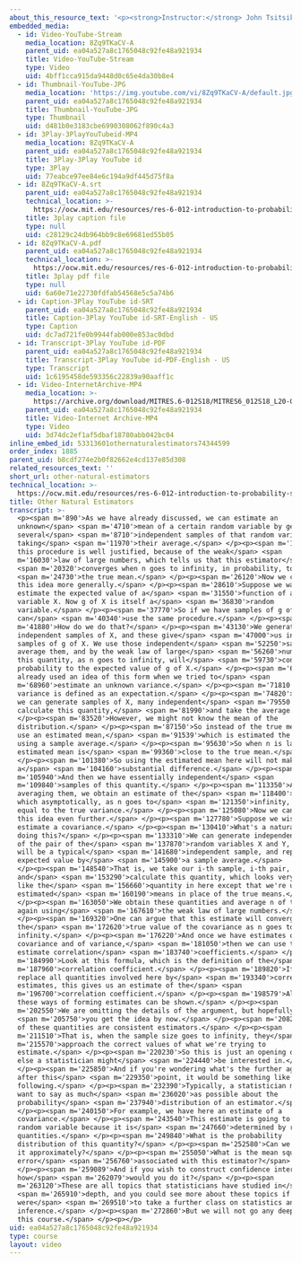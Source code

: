 ```yaml
---
about_this_resource_text: '<p><strong>Instructor:</strong> John Tsitsiklis</p>'
embedded_media:
  - id: Video-YouTube-Stream
    media_location: 8Zq9TKaCV-A
    parent_uid: ea04a527a8c1765048c92fe48a921934
    title: Video-YouTube-Stream
    type: Video
    uid: 4bff1cca915da9448d0c65e4da30b8e4
  - id: Thumbnail-YouTube-JPG
    media_location: 'https://img.youtube.com/vi/8Zq9TKaCV-A/default.jpg'
    parent_uid: ea04a527a8c1765048c92fe48a921934
    title: Thumbnail-YouTube-JPG
    type: Thumbnail
    uid: d481b0e3183cbe6990308062f890c4a3
  - id: 3Play-3PlayYouTubeid-MP4
    media_location: 8Zq9TKaCV-A
    parent_uid: ea04a527a8c1765048c92fe48a921934
    title: 3Play-3Play YouTube id
    type: 3Play
    uid: 77eabce97ee84e6c194a9df445d75f8a
  - id: 8Zq9TKaCV-A.srt
    parent_uid: ea04a527a8c1765048c92fe48a921934
    technical_location: >-
      https://ocw.mit.edu/resources/res-6-012-introduction-to-probability-spring-2018/part-ii-inference-limit-theorems/other-natural-estimators/8Zq9TKaCV-A.srt
    title: 3play caption file
    type: null
    uid: c28129c24db964bb9c8e69681ed55b05
  - id: 8Zq9TKaCV-A.pdf
    parent_uid: ea04a527a8c1765048c92fe48a921934
    technical_location: >-
      https://ocw.mit.edu/resources/res-6-012-introduction-to-probability-spring-2018/part-ii-inference-limit-theorems/other-natural-estimators/8Zq9TKaCV-A.pdf
    title: 3play pdf file
    type: null
    uid: 6a60e71e22730fdfab54568e5c5a74b6
  - id: Caption-3Play YouTube id-SRT
    parent_uid: ea04a527a8c1765048c92fe48a921934
    title: Caption-3Play YouTube id-SRT-English - US
    type: Caption
    uid: dc7ad721fe0b9944fab000e853ac0dbd
  - id: Transcript-3Play YouTube id-PDF
    parent_uid: ea04a527a8c1765048c92fe48a921934
    title: Transcript-3Play YouTube id-PDF-English - US
    type: Transcript
    uid: 1c6195458de593356c22839a90aaff1c
  - id: Video-InternetArchive-MP4
    media_location: >-
      https://archive.org/download/MITRES.6-012S18/MITRES6_012S18_L20-08_300k.mp4
    parent_uid: ea04a527a8c1765048c92fe48a921934
    title: Video-Internet Archive-MP4
    type: Video
    uid: 3d74dc2ef1af5dbaf18780abb042bc04
inline_embed_id: 53313601othernaturalestimators74344599
order_index: 1885
parent_uid: b8cdf274e2b0f82662e4cd137e85d308
related_resources_text: ''
short_url: other-natural-estimators
technical_location: >-
  https://ocw.mit.edu/resources/res-6-012-introduction-to-probability-spring-2018/part-ii-inference-limit-theorems/other-natural-estimators
title: Other Natural Estimators
transcript: >-
  <p><span m='890'>As we have already discussed, we can estimate an
  unknown</span> <span m='4710'>mean of a certain random variable by generating
  several</span> <span m='8710'>independent samples of that random variable and
  taking</span> <span m='11970'>their average.</span> </p><p><span m='13210'>And
  this procedure is well justified, because of the weak</span> <span
  m='16030'>law of large numbers, which tells us that this estimator</span>
  <span m='20320'>converges when n goes to infinity, in probability, to</span>
  <span m='24730'>the true mean.</span> </p><p><span m='26120'>Now we can apply
  this idea more generally.</span> </p><p><span m='28610'>Suppose we want to
  estimate the expected value of a</span> <span m='31550'>function of a random
  variable X. Now g of X is itself a</span> <span m='36830'>random
  variable.</span> </p><p><span m='37770'>So if we have samples of g of X, we
  can</span> <span m='40340'>use the same procedure.</span> </p><p><span
  m='41880'>How do we do that?</span> </p><p><span m='43130'>We generate
  independent samples of X, and these give</span> <span m='47000'>us independent
  samples of g of X. We use those independent</span> <span m='52250'>samples, we
  average them, and by the weak law of large</span> <span m='56260'>numbers,
  this quantity, as n goes to infinity, will</span> <span m='59730'>converge in
  probability to the expected value of g of X.</span> </p><p><span m='65200'>We
  already used an idea of this form when we tried to</span> <span
  m='68960'>estimate an unknown variance.</span> </p><p><span m='71810'>A
  variance is defined as an expectation.</span> </p><p><span m='74820'>And now
  we can generate samples of X, many independent</span> <span m='79550'>samples,
  calculate this quantity,</span> <span m='81990'>and take the average.</span>
  </p><p><span m='83520'>However, we might not know the mean of the
  distribution.</span> </p><p><span m='87150'>So instead of the true mean, we
  use an estimated mean,</span> <span m='91539'>which is estimated the usual way
  using a sample average.</span> </p><p><span m='95630'>So when n is large, this
  estimated mean is</span> <span m='99360'>close to the true mean.</span>
  </p><p><span m='101380'>So using the estimated mean here will not make
  a</span> <span m='104160'>substantial difference.</span> </p><p><span
  m='105940'>And then we have essentially independent</span> <span
  m='109840'>samples of this quantity.</span> </p><p><span m='113350'>And by
  averaging them, we obtain an estimate of the</span> <span m='118400'>variance,
  which asymptotically, as n goes to</span> <span m='121350'>infinity, will be
  equal to the true variance.</span> </p><p><span m='125080'>Now we can push
  this idea even further.</span> </p><p><span m='127780'>Suppose we wish to
  estimate a covariance.</span> </p><p><span m='130410'>What's a natural way of
  doing this?</span> </p><p><span m='133310'>We can generate independent samples
  of the pair of the</span> <span m='137870'>random variables X and Y, so this
  will be a typical</span> <span m='141680'>independent sample, and replace the
  expected value by</span> <span m='145900'>a sample average.</span>
  </p><p><span m='148540'>That is, we take our i-th sample, i-th pair,
  and</span> <span m='153290'>calculate this quantity, which looks very much
  like the</span> <span m='156660'>quantity in here except that we're using the
  estimated</span> <span m='160190'>means in place of the true means.</span>
  </p><p><span m='163050'>We obtain these quantities and average n of them,
  again using</span> <span m='167610'>the weak law of large numbers.</span>
  </p><p><span m='169320'>One can argue that this estimate will converge to
  the</span> <span m='172620'>true value of the covariance as n goes to
  infinity.</span> </p><p><span m='176220'>And once we have estimates of a
  covariance and of variance,</span> <span m='181050'>then we can use that to
  estimate correlation</span> <span m='183740'>coefficients.</span> </p><p><span
  m='184990'>Look at this formula, which is the definition of the</span> <span
  m='187960'>correlation coefficient.</span> </p><p><span m='189820'>If we just
  replace all quantities involved here by</span> <span m='193340'>corresponding
  estimates, this gives us an estimate of the</span> <span
  m='196700'>correlation coefficient.</span> </p><p><span m='198579'>All of
  these ways of forming estimates can be shown.</span> </p><p><span
  m='202550'>We are omitting the details of the argument, but hopefully</span>
  <span m='205750'>you get the idea by now.</span> </p><p><span m='208230'>All
  of these quantities are consistent estimators.</span> </p><p><span
  m='211510'>That is, when the sample size goes to infinity, they</span> <span
  m='215570'>approach the correct values of what we're trying to
  estimate.</span> </p><p><span m='220230'>So this is just an opening of what
  else a statistician might</span> <span m='224440'>be interested in.</span>
  </p><p><span m='225850'>And if you're wondering what's the further agenda
  after this</span> <span m='229350'>point, it would be something like the
  following.</span> </p><p><span m='232390'>Typically, a statistician might to
  want to say as much</span> <span m='236020'>as possible about the
  probability</span> <span m='237940'>distribution of an estimator.</span>
  </p><p><span m='240150'>For example, we have here an estimate of a
  covariance.</span> </p><p><span m='243540'>This estimate is going to be a
  random variable because it is</span> <span m='247660'>determined by random
  quantities.</span> </p><p><span m='249840'>What is the probability
  distribution of this quantity?</span> </p><p><span m='252580'>Can we describe
  it approximately?</span> </p><p><span m='255050'>What is the mean squared
  error</span> <span m='256760'>associated with this estimator?</span>
  </p><p><span m='259089'>And if you wish to construct confidence intervals
  how</span> <span m='262079'>would you do it?</span> </p><p><span
  m='263120'>These are all topics that statisticians have studied in</span>
  <span m='265910'>depth, and you could see more about these topics if you
  were</span> <span m='269510'>to take a further class on statistics and
  inference.</span> </p><p><span m='272860'>But we will not go any deeper in
  this course.</span> </p><p></p>
uid: ea04a527a8c1765048c92fe48a921934
type: course
layout: video
---
```

